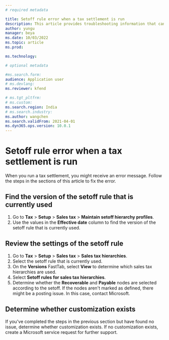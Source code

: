 ```yaml
---
# required metadata

title: Setoff rule error when a tax settlement is run
description: This article provides troubleshooting information that can help fix the setoff rule error that might occur during tax settlement.
author: yungu
manager: beya
ms.date: 10/03/2022
ms.topic: article
ms.prod: 

ms.technology: 

# optional metadata

#ms.search.form:
audience: Application user
# ms.devlang: 
ms.reviewer: kfend

# ms.tgt_pltfrm: 
# ms.custom: 
ms.search.region: India
# ms.search.industry: 
ms.author: wangchen
ms.search.validFrom: 2021-04-01
ms.dyn365.ops.version: 10.0.1
---
```


# Setoff rule error when a tax settlement is run

When you run a tax settlement, you might receive an error message. Follow the steps in the sections of this article to fix the error.

## Find the version of the setoff rule that is currently used

1. Go to **Tax** > **Setup** > **Sales tax** > **Maintain setoff hierarchy profiles**.
2. Use the values in the **Effective date** column to find the version of the setoff rule that is currently used. 

## Review the settings of the setoff rule

1. Go to **Tax** > **Setup** > **Sales tax** > **Sales tax hierarchies**.
2. Select the setoff rule that is currently used.
3. On the **Versions** FastTab, select **View** to determine which sales tax hierarchies are used.
4. Select **Setoff rules for sales tax hierarchies**.
5. Determine whether the **Recoverable** and **Payable** nodes are selected according to the setoff. If the nodes aren't marked as defined, there might be a posting issue. In this case, contact Microsoft. 

## Determine whether customization exists

If you've completed the steps in the previous section but have found no issue, determine whether customization exists. If no customization exists, create a Microsoft service request for further support.
